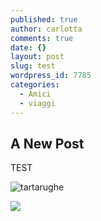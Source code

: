 ```yaml
---
published: true
author: carlotta
comments: true
date: {}
layout: post
slug: test
wordpress_id: 7785
categories:
  - Amici
  - viaggi
---
```

## A New Post

TEST

![tartarughe]({{site.baseurl}}/uploads/2019/04/20180406_141618.jpg)


![]({{site.baseurl}}/uploads/2019/04/20180407_132824.jpg)